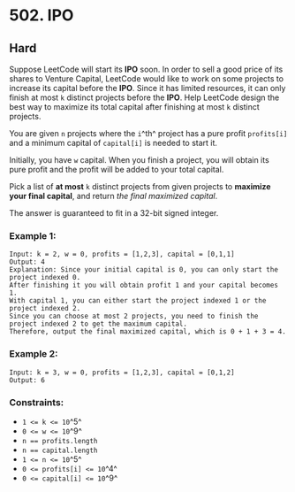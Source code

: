 # 502. IPO


## Hard

Suppose LeetCode will start its **IPO** soon. In order to sell a good price of its shares to Venture Capital, LeetCode would like to work on some projects to increase its capital before the **IPO**. Since it has limited resources, it can only finish at most `k` distinct projects before the **IPO**. Help LeetCode design the best way to maximize its total capital after finishing at most `k` distinct projects.

You are given `n` projects where the `i`^th^ project has a pure profit `profits[i]` and a minimum capital of `capital[i]` is needed to start it.

Initially, you have `w` capital. When you finish a project, you will obtain its pure profit and the profit will be added to your total capital.

Pick a list of **at most** `k` distinct projects from given projects to **maximize your final capital**, and return *the final maximized capital*.

The answer is guaranteed to fit in a 32-bit signed integer.


### Example 1:
```console
Input: k = 2, w = 0, profits = [1,2,3], capital = [0,1,1]
Output: 4
Explanation: Since your initial capital is 0, you can only start the project indexed 0.
After finishing it you will obtain profit 1 and your capital becomes 1.
With capital 1, you can either start the project indexed 1 or the project indexed 2.
Since you can choose at most 2 projects, you need to finish the project indexed 2 to get the maximum capital.
Therefore, output the final maximized capital, which is 0 + 1 + 3 = 4.
```

### Example 2:
```console
Input: k = 3, w = 0, profits = [1,2,3], capital = [0,1,2]
Output: 6
```

### Constraints:

- `1 <= k <= 10`^5^
- `0 <= w <= 10`^9^
- `n == profits.length`
- `n == capital.length`
- `1 <= n <= 10`^5^
- `0 <= profits[i] <= 10`^4^
- `0 <= capital[i] <= 10`^9^